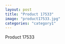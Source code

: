 ```yaml
---
layout: post
title: "Product 17533"
image: "product17533.jpg"
categories: "category1"
---
```

Product 17533
